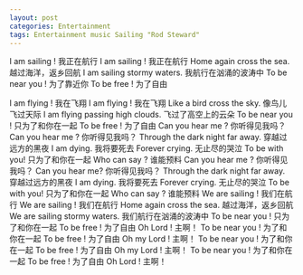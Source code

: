 ```yaml
---
layout: post
categories: Entertainment
tags: Entertainment music Sailing "Rod Steward"
---
```


I am sailing !
我正在航行
I am sailing !
我正在航行
Home again cross the sea.
越过海洋，返乡回航
I am sailing stormy waters.
我航行在汹涌的波涛中
To be near you !
为了靠近你
To be free !
为了自由

I am flying !
我在飞翔
I am flying !
我在飞翔
Like a bird cross the sky.
像鸟儿飞过天际
I am flying passing high clouds.
飞过了高空上的云朵
To be near you !
只为了和你在一起
To be free !
为了自由
Can you hear me ?
你听得见我吗？
Can you hear me ?
你听得见我吗？
Through the dark night far away.
穿越过远方的黑夜
I am dying.
我将要死去
Forever crying.
无止尽的哭泣
To be with you!
只为了和你在一起
Who can say ?
谁能预料
Can you hear me ?
你听得见我吗？
Can you hear me?
你听得见我吗？
Through the dark night far away.
穿越过远方的黑夜
I am dying.
我将要死去
Forever crying.
无止尽的哭泣
To be with you!
只为了和你在一起
Who can say ?
谁能预料
We are sailing !
我们在航行
We are sailing !
我们在航行
Home again cross the sea.
越过海洋，返乡回航
We are sailing stormy waters.
我们航行在汹涌的波涛中
To be near you !
只为了和你在一起
To be free !
为了自由
Oh Lord !
主啊！
To be near you !
为了和你在一起
To be free !
为了自由
Oh my Lord !
主啊！
To be near you !
为了和你在一起
To be free !
为了自由
Oh my Lord !
主啊！
To be near you !
为了和你在一起
To be free !
为了自由
Oh Lord !
主啊！
